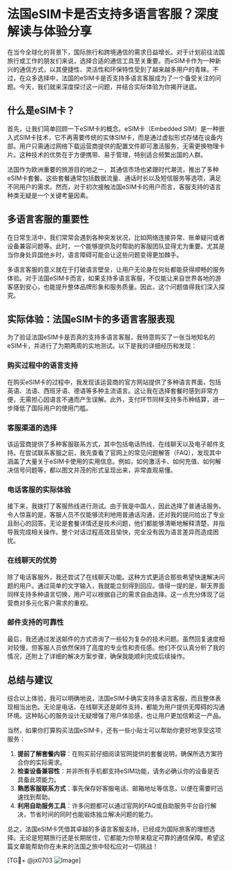 # 法国eSIM卡是否支持多语言客服？深度解读与体验分享

在当今全球化的背景下，国际旅行和跨境通信的需求日益增长。对于计划前往法国旅行或工作的朋友们来说，选择合适的通信工具至关重要。而eSIM卡作为一种新兴的通信方式，以其便捷性、灵活性和环保特性受到了越来越多用户的青睐。不过，在众多选择中，法国的eSIM卡是否支持多语言客服成为了一个备受关注的问题。今天，我们就来深度探讨这一问题，并结合实际体验为你揭开谜底。

## 什么是eSIM卡？

首先，让我们简单回顾一下eSIM卡的概念。eSIM卡（Embedded SIM）是一种嵌入式SIM卡技术，它不再需要传统的实体SIM卡，而是通过虚拟形式存储在设备内部。用户只需通过网络下载运营商提供的配置文件即可激活服务，无需更换物理卡片。这种技术的优势在于方便携带、易于管理，特别适合频繁出国的人群。

法国作为欧洲重要的旅游目的地之一，其通信市场也紧跟时代潮流，推出了多种eSIM卡套餐。这些套餐通常包括数据流量、通话时长以及短信服务等选项，满足不同用户的需求。然而，对于初次接触法国eSIM卡的用户而言，客服支持的语言种类无疑是一个关键考量因素。

## 多语言客服的重要性

在日常生活中，我们常常会遇到各种突发状况，比如网络连接异常、账单疑问或者设备兼容问题等。此时，一个能够提供及时帮助的客服团队显得尤为重要。尤其是当你身处异国他乡时，语言障碍可能会让这些问题变得更加棘手。

多语言客服的意义就在于打破语言壁垒，让用户无论身在何处都能获得顺畅的服务体验。对于法国eSIM卡而言，如果支持多语言客服，不仅能让来自世界各地的游客感到安心，也能提升整体品牌形象和服务质量。因此，这个问题值得我们深入探究。

## 实际体验：法国eSIM卡的多语言客服表现

为了验证法国eSIM卡是否真的支持多语言客服，我特意购买了一张当地知名的eSIM卡，并进行了为期两周的实地测试。以下是我的详细经历和发现：

### 购买过程中的语言支持

在购买eSIM卡的过程中，我发现该运营商的官方网站提供了多种语言界面，包括英语、法语、西班牙语、德语等多种主流语言。这让我在选择套餐时感到非常方便，无需担心因语言不通而产生误解。此外，支付环节同样支持多币种结算，进一步降低了国际用户的使用门槛。

### 客服渠道的选择

该运营商提供了多种客服联系方式，其中包括电话热线、在线聊天以及电子邮件支持。在尝试联系客服之前，我先查看了官网上的常见问题解答（FAQ），发现其中涵盖了大量关于eSIM卡使用的实用信息。例如，如何激活卡、如何充值、如何解决信号问题等，都以图文并茂的形式呈现出来，非常直观易懂。

### 电话客服的实际体验

接下来，我拨打了客服热线进行测试。由于我是中国人，因此选择了普通话服务。令人惊喜的是，客服人员不仅能够流利地用普通话沟通，还对我的提问给出了专业且耐心的回答。无论是套餐详情还是技术问题，他们都能够清晰地解释清楚，并指导我完成相关操作。整个对话过程高效且愉快，完全没有因为语言差异而造成困扰。

### 在线聊天的优势

除了电话客服外，我还尝试了在线聊天功能。这种方式更适合那些希望快速解决问题的用户。通过简单的文字输入，我就能立刻得到回应。值得一提的是，聊天界面同样支持多种语言切换，用户可以根据自己的需求自由选择。这一点充分体现了运营商对多元化客户需求的重视。

### 邮件支持的可靠性

最后，我还通过发送邮件的方式咨询了一些较为复杂的技术问题。虽然回复速度相对较慢，但客服人员依然保持了高度的专业性和责任感。他们不仅认真分析了我的情况，还附上了详细的解决方案步骤，确保我能顺利完成后续操作。

## 总结与建议

综合以上体验，我可以明确地说，法国eSIM卡确实支持多语言客服，而且整体表现相当出色。无论是电话、在线聊天还是邮件支持，都能为用户提供无障碍的沟通环境。这种贴心的服务设计无疑增强了用户体验感，也让用户更加信赖这一产品。

当然，如果你打算购买法国eSIM卡，还有一些小贴士可以帮助你更好地享受这项服务：

1. **提前了解套餐内容**：在购买前仔细阅读官网提供的套餐说明，确保所选方案符合你的实际需求。
2. **检查设备兼容性**：并非所有手机都支持eSIM功能，请务必确认你的设备是否具备此项能力。
3. **熟悉客服联系方式**：事先保存好客服电话、邮箱地址等信息，以便在需要时迅速找到帮助。
4. **利用自助服务工具**：许多问题都可以通过官网的FAQ或自助服务平台自行解决，节省时间的同时也能锻炼独立解决问题的能力。

总之，法国eSIM卡凭借其卓越的多语言客服支持，已经成为国际旅客的理想选择。无论是短期旅行还是长期居住，它都能为你带来稳定可靠的通信保障。希望这篇文章能帮助你在未来的法国之旅中轻松应对一切挑战！

[TG💪+ @jx0703 ![Image](https://github.com/user-attachments/assets/dbca1d08-cadb-493c-b0ec-ad6f7a83f270)]